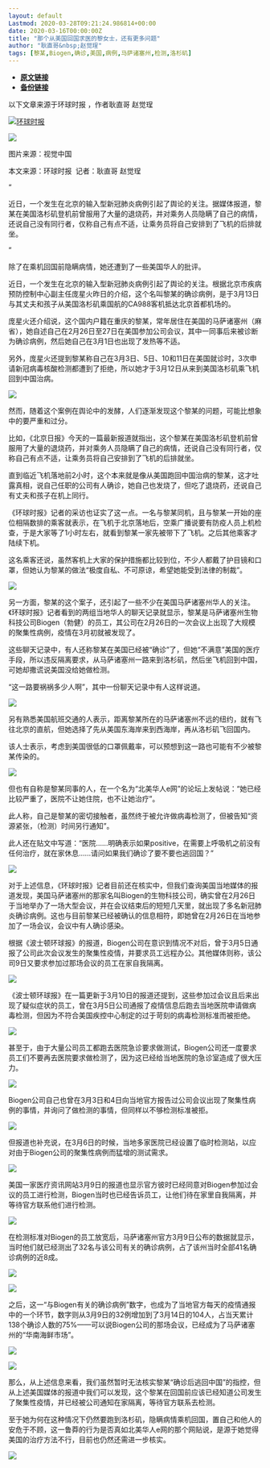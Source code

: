 ```yaml
---
layout: default
Lastmod: 2020-03-28T09:21:24.986814+00:00
date: 2020-03-16T00:00:00Z
title: "那个从美国回国求医的黎女士，还有更多问题"
author: "耿直哥&nbsp;赵觉珵"
tags: [黎某,Biogen,确诊,美国,病例,马萨诸塞州,检测,洛杉矶]
---
```


* [**原文链接**](https://mp.weixin.qq.com/s/UrrlB6gHd7Ks6R_1OvQ1ig)
* [**备份链接**](http://archive.today/0EqaO)


以下文章来源于环球时报 ，作者耿直哥 赵觉珵

 [![环球时报](/images/post/5b9049498311ea3e5c5a120aff81a0a1.jpg)](#) 

![](/images/post/431a319a9c2fb462cd13641f4e74a741.jpg)

图片来源：视觉中国

本文来源：环球时报  记者：耿直哥 赵觉珵

“

  

近日，一个发生在北京的输入型新冠肺炎病例引起了舆论的关注。据媒体报道，黎某在美国洛杉矶登机前曾服用了大量的退烧药，并对乘务人员隐瞒了自己的病情，还说自己没有同行者，仅称自己有点不适，让乘务员将自己安排到了飞机的后排就坐。

  

”

除了在乘机回国前隐瞒病情，她还遭到了一些美国华人的批评。

近日，一个发生在北京的输入型新冠肺炎病例引起了舆论的关注。根据北京市疾病预防控制中心副主任庞星火昨日的介绍，这个名叫黎某的确诊病例，是于3月13日与其丈夫和孩子从美国洛杉矶乘国航的CA988客机抵达北京首都机场的。

庞星火还介绍说，这个国内户籍在重庆的黎某，常年居住在美国的马萨诸塞州（麻省），她自述自己在2月26日至27日在美国参加公司会议，其中一同事后来被诊断为确诊病例，然后她自己在3月1日也出现了发热等不适。

另外，庞星火还提到黎某称自己在3月3日、5日、10和11日在美国就诊时，3次申请新冠病毒核酸检测都遭到了拒绝，所以她才于3月12日从来到美国洛杉矶乘飞机回到中国治病。

![](/images/post/6be1ae3965cbbe8c6141273b7acecd24.jpg)

然而，随着这个案例在舆论中的发酵，人们逐渐发现这个黎某的问题，可能比想象中的要严重和过分。

比如，《北京日报》今天的一篇最新报道就指出，这个黎某在美国洛杉矶登机前曾服用了大量的退烧药，并对乘务人员隐瞒了自己的病情，还说自己没有同行者，仅称自己有点不适，让乘务员将自己安排到了飞机的后排就坐。

直到临近飞机落地前2小时，这个本来就是像从美国跑回中国治病的黎某，这才吐露真相，说自己任职的公司有人确诊，她自己也发烧了，但吃了退烧药，还说自己有丈夫和孩子在机上同行。

《环球时报》记者的采访也证实了这一点。一名与黎某同机，且与黎某一开始的座位相隔数排的乘客就表示，在飞机于北京落地后，空乘广播说要有防疫人员上机检查，于是大家等了1小时左右，就看到黎某一家先被带下了飞机。之后其他乘客才陆续下机。

这名乘客还说，虽然客机上大家的保护措施都比较到位，不少人都戴了护目镜和口罩，但她认为黎某的做法“极度自私、不可原谅，希望她能受到法律的制裁”。

![](/images/post/8466e9b09c19086cbdf02f990e5b8cb6.jpg)

另一方面，黎某的这个案子，还引起了一些不少在美国马萨诸塞州华人的关注。《环球时报》记者看到的两组当地华人的聊天记录就显示，黎某是马萨诸塞州生物科技公司Biogen（勃健）的员工，其公司在2月26日的一次会议上出现了大规模的聚集性病例，疫情在3月初就被发现了。

这些聊天记录中，有人还称黎某在美国已经被“确诊”了，但她“不满意”美国的医疗手段，所以违反隔离要求，从马萨诸塞州一路来到洛杉矶，然后坐飞机回到中国，可她却撒谎说美国没给她做检测。

“这一路要祸祸多少人啊”，其中一份聊天记录中有人这样说道。

![](/images/post/a6fbc8f546267b51a7c6a36ab6a550e8.jpg)

另有熟悉美国航班交通的人表示，距离黎某所在的马萨诸塞州不远的纽约，就有飞往北京的直航，但她选择了先从美国东海岸来到西海岸，再从洛杉矶飞回国内。

该人士表示，考虑到美国很低的口罩佩戴率，可以预想到这一路也可能有不少被黎某传染的。

![](/images/post/f09f9030f3cab5bee7602b16308da674.jpg)

但也有自称是黎某同事的人，在一个名为“北美华人e网”的论坛上发帖说：“她已经比较严重了，医院不让她住院，也不让她治疗”。

此人称，自己是黎某的密切接触者，虽然终于被允许做病毒检测了，但被告知“资源紧张，（检测）时间另行通知”。

此人还在贴文中写道：“医院……明确表示如果positive，在需要上呼吸机之前没有任何治疗，就在家休息……请问如果我们确诊了要不要也逃回国？”

![](/images/post/e1cac2773c4d63c20d96193e73a095fb.jpg)

对于上述信息，《环球时报》记者目前还在核实中，但我们查询美国当地媒体的报道发现，美国马萨诸塞州的那家名叫Biogen的生物科技公司，确实曾在2月26日于当地举办了一场大型会议，并在会议结束后的短短几天里，就出现了多名新冠肺炎确诊病例。这也与目前黎某已经被确认的信息相符，即她曾在2月26日在当地参加了一场会议，会议中有人确诊感染。

根据《波士顿环球报》的报道，Biogen公司在意识到情况不对后，曾于3月5日通报了公司此次会议发生的聚集性疫情，并要求员工远程办公。其他媒体则称，该公司9日又要求参加过那场会议的员工在家自我隔离。

![](/images/post/ec51c672f4c27cb4b7fb8a43d809f9e3.jpg)

《波士顿环球报》在一篇更新于3月10日的报道还提到，这些参加过会议且后来出现了疑似症状的员工，曾在3月5日公司通报了疫情信息后跑去当地医院申请做病毒检测，但因为不符合美国疾控中心制定的过于苛刻的病毒检测标准而被拒绝。

![](/images/post/11bfbe6ee5cae781b4ba0054794292f5.jpg)

甚至于，由于大量公司员工都跑去医院急诊要求做测试，Biogen公司还一度要求员工们不要再去医院要求做检测了，因为这已经给当地医院的急诊室造成了很大压力。

![](/images/post/903e8305db4ee5e04724b278e6800123.jpg)

Biogen公司自己也曾在3月3日和4日向当地官方报告过公司会议出现了聚集性病例的事情，并询问了做检测的事情，但同样以不够检测标准被拒。

![](/images/post/8e6923fd6d1984b5297be5b86f1799d6.jpg)

但报道也补充说，在3月6日的时候，当地多家医院已经设置了临时检测站，以应对由于Biogen公司的聚集性病例而猛增的测试需求。

![](/images/post/1b8c792f565e9fb559d68d9835399fb5.jpg)

美国一家医疗资讯网站3月9日的报道也显示官方彼时已经同意对Biogen参加过会议的员工进行检测，Biogen当时也已经告诉员工，让他们待在家里自我隔离，并等待官方联系他们进行检测。

![](/images/post/13c41916158667933b826b01aa95f73d.jpg)

在检测标准对Biogen的员工放宽后，马萨诸塞州官方3月9日公布的数据就显示，当时他们就已经测出了32名与该公司有关的确诊病例，占了该州当时全部41名确诊病例的近8成。

![](/images/post/5411db0f2c8fc48e6a91842cd9618a51.jpg)

![](/images/post/9426623f2ca36238bd2f7744827860b1.jpg)

之后，这一“与Biogen有关的确诊病例”数字，也成为了当地官方每天的疫情通报中的一个环节，数字则从3月9日的32例增加到了3月14日的104人，占当天累计138个确诊人数的75%——可以说Biogen公司的那场会议，已经成为了马萨诸塞州的“华南海鲜市场”。

![](/images/post/4e246e17c5130bea0360012d7b0d561b.jpg)

![](/images/post/c09d26c17b2cfe94660bbed009831899.jpg)

那么，从上述信息来看，我们虽然暂时无法核实黎某“确诊后逃回中国”的指控，但从上述美国媒体的报道中我们可以发现，这个黎某在回国前应该已经知道公司发生了聚集性疫情，并已经被公司通知在家隔离，等待官方联系去检测。

至于她为何在这种情况下仍然要跑到洛杉矶，隐瞒病情乘机回国，置自己和他人的安危于不顾，这一鲁莽的行为是否真如北美华人e网的那个网贴说，是源于她觉得美国的治疗方法不行，目前也仍然还需进一步核实。

![](/images/post/3ef9527fd7edfb43b0c70486c7a956af.jpg)

